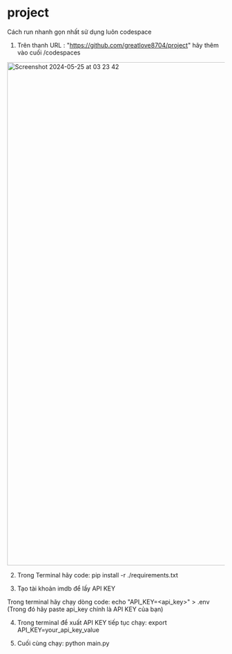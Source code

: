 # project
Cách run nhanh gọn nhất sử dụng luôn codespace

1. Trên thanh URL : "https://github.com/greatlove8704/project" hãy thêm vào cuối /codespaces

<img width="1167" alt="Screenshot 2024-05-25 at 03 23 42" src="https://github.com/greatlove8704/project/assets/150203007/75beeb4d-16d3-4902-9946-da198bc3439d">

2. Trong Terminal hãy code: pip install -r ./requirements.txt

3. Tạo tài khoản imdb để lấy API KEY

Trong terminal hãy chạy dòng code: echo "API_KEY=<api_key>" > .env (Trong đó hãy paste api_key chính là API KEY của bạn)

4. Trong terminal để xuất API KEY tiếp tục chạy: export API_KEY=your_api_key_value

5. Cuối cùng chạy: python main.py

